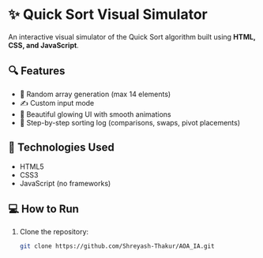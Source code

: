 # ✨ Quick Sort Visual Simulator

An interactive visual simulator of the Quick Sort algorithm built using **HTML, CSS, and JavaScript**.

## 🔍 Features
- 🎲 Random array generation (max 14 elements)
- ✍️ Custom input mode
- 🎨 Beautiful glowing UI with smooth animations
- 📜 Step-by-step sorting log (comparisons, swaps, pivot placements)

## 🧠 Technologies Used
- HTML5
- CSS3
- JavaScript (no frameworks)

## 💻 How to Run
1. Clone the repository:
   ```bash
   git clone https://github.com/Shreyash-Thakur/AOA_IA.git
